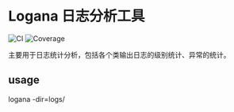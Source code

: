 # Logana 日志分析工具
![CI](https://github.com/akelio-zhang/logana/actions/workflows/go.yml/badge.svg)
![Coverage](https://img.shields.io/badge/Coverage-1-red)

主要用于日志统计分析，包括各个类输出日志的级别统计、异常的统计。


## usage
logana -dir=logs/
